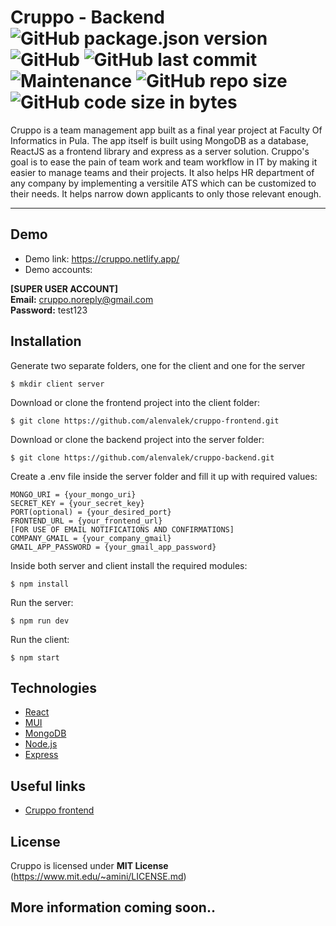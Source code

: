 # Cruppo - Backend ![GitHub package.json version](https://img.shields.io/github/package-json/v/alenvalek/cruppo-backend) ![GitHub](https://img.shields.io/github/license/alenvalek/cruppo-backend) ![GitHub last commit](https://img.shields.io/github/last-commit/alenvalek/cruppo-backend) ![Maintenance](https://img.shields.io/maintenance/yes/2022) ![GitHub repo size](https://img.shields.io/github/repo-size/alenvalek/cruppo-backend) ![GitHub code size in bytes](https://img.shields.io/github/languages/code-size/alenvalek/cruppo-backend)
Cruppo is a team management app built as a final year project at Faculty Of Informatics in Pula. The app itself is built using MongoDB as a database, ReactJS as a frontend library and express as a server solution. Cruppo's goal is to ease the pain of team work and team workflow in IT by making it easier to manage teams and their projects. It also helps HR department of any company by implementing a versitile ATS which can be customized to their needs. It helps narrow down applicants to only those relevant enough. 
***
## Demo
* Demo link: https://cruppo.netlify.app/
* Demo accounts: 

**[SUPER USER ACCOUNT]**<br>
**Email:** cruppo.noreply@gmail.com <br>
**Password:** test123

## Installation
Generate two separate folders, one for the client and one for the server
```
$ mkdir client server
```

Download or clone the frontend project into the client folder: 
```
$ git clone https://github.com/alenvalek/cruppo-frontend.git
```

Download or clone the backend project into the server folder:
```
$ git clone https://github.com/alenvalek/cruppo-backend.git
```

Create a .env file inside the server folder and fill it up with required values:
```
MONGO_URI = {your_mongo_uri}
SECRET_KEY = {your_secret_key}
PORT(optional) = {your_desired_port}
FRONTEND_URL = {your_frontend_url}
[FOR USE OF EMAIL NOTIFICATIONS AND CONFIRMATIONS]
COMPANY_GMAIL = {your_company_gmail}
GMAIL_APP_PASSWORD = {your_gmail_app_password}
```

Inside both server and client install the required modules: 
```
$ npm install
```

Run the server:
```
$ npm run dev
```

Run the client:
```
$ npm start
```
## Technologies
+ [React](https://reactjs.org/)
+ [MUI](https://mui.com)
+ [MongoDB](https://www.mongodb.com)
+ [Node.js](https://nodejs.org/)
+ [Express](https://expressjs.com)

## Useful links
+ [Cruppo frontend](https://github.com/alenvalek/cruppo-frontend)

## License
Cruppo is licensed under **MIT License** (https://www.mit.edu/~amini/LICENSE.md)

## More information coming soon..

